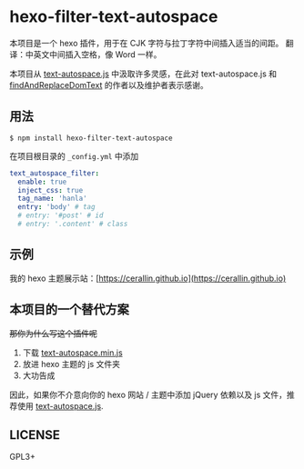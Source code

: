 # hexo-filter-text-autospace

本项目是一个 hexo 插件，用于在 CJK 字符与拉丁字符中间插入适当的间距。
翻译：中英文中间插入空格，像 Word 一样。

本项目从 [text-autospace.js](https://github.com/mastermay/text-autospace.js) 中汲取许多灵感，在此对 text-autospace.js 和 [findAndReplaceDomText](https://github.com/padolsey/findAndReplaceDOMText) 的作者以及维护者表示感谢。

## 用法
```shell
$ npm install hexo-filter-text-autospace
```

在项目根目录的 `_config.yml` 中添加
```yaml
text_autospace_filter:
  enable: true
  inject_css: true
  tag_name: 'hanla'
  entry: 'body' # tag
  # entry: '#post' # id
  # entry: '.content' # class
```

## 示例
我的 hexo 主题展示站：[https://cerallin.github.io](https://cerallin.github.io)

## 本项目的一个替代方案

~~那你为什么写这个插件呢~~

1. 下载 [text-autospace.min.js](https://github.com/mastermay/text-autospace.js/raw/master/text-autospace.min.js)
2. 放进 hexo 主题的 js 文件夹
3. 大功告成

因此，如果你不介意向你的 hexo 网站 / 主题中添加 jQuery 依赖以及 js 文件，推荐使用 [text-autospace.js](https://github.com/mastermay/text-autospace.js).

## LICENSE
GPL3+
